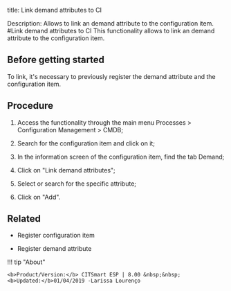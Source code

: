 title: Link demand attributes to CI

Description: Allows to link an demand attribute to the configuration item.
#Link demand attributes to CI
This functionality allows to link an demand attribute to the configuration item.

Before getting started
--------------------------

To link, it's necessary to previously register the demand attribute and the
configuration item.

Procedure
-------------

1.  Access the functionality through the main menu Processes \> Configuration
    Management \> CMDB;

2.  Search for the configuration item and click on it;

3.  In the information screen of the configuration item, find the tab Demand;

4.  Click on "Link demand attributes";

5.  Select or search for the specific attribute;

6.  Click on "Add".

Related
-----------

-   Register configuration item

-   Register demand attribute

!!! tip "About"

    <b>Product/Version:</b> CITSmart ESP | 8.00 &nbsp;&nbsp;
    <b>Updated:</b>01/04/2019 -Larissa Lourenço

